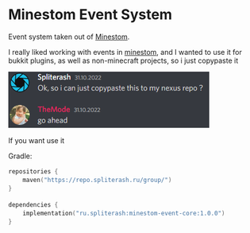 # Minestom Event System

Event system taken out of [Minestom](https://github.com/Minestom/Minestom).

I really liked working with events in [minestom](https://github.com/Minestom/Minestom), and I wanted to use it for bukkit plugins, as well as non-minecraft
projects, so i just copypaste it

![permission](.github/images/permission.png)

If you want use it

Gradle:
```kotlin
repositories {
    maven("https://repo.spliterash.ru/group/")
}

dependencies {
    implementation("ru.spliterash:minestom-event-core:1.0.0")
}
```
